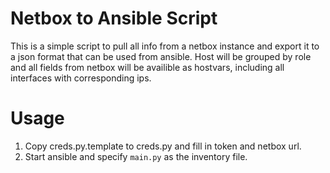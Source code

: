 Netbox to Ansible Script
========================

This is a simple script to pull all info from a netbox instance and export it to a json format that can be used from ansible.
Host will be grouped by role and all fields from netbox will be availible as hostvars, including all interfaces with corresponding
ips.

# Usage
1. Copy creds.py.template to creds.py and fill in token and netbox url.
2. Start ansible and specify `main.py` as the inventory file.
